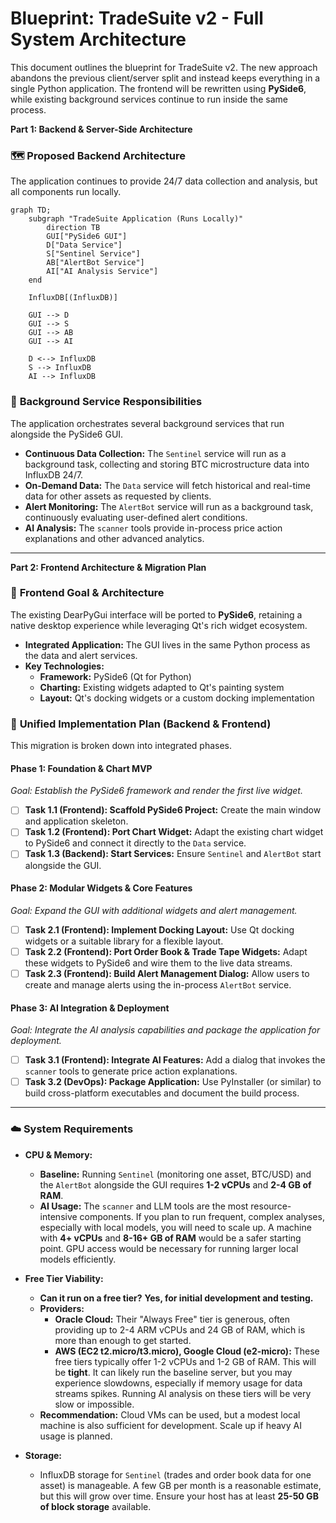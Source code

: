 # Blueprint: TradeSuite v2 - Full System Architecture

This document outlines the blueprint for TradeSuite v2. The new approach abandons the previous client/server split and instead keeps everything in a single Python application. The frontend will be rewritten using **PySide6**, while existing background services continue to run inside the same process.

**Part 1: Backend & Server-Side Architecture**

### 🗺️ **Proposed Backend Architecture**

The application continues to provide 24/7 data collection and analysis, but all components run locally.

```mermaid
graph TD;
    subgraph "TradeSuite Application (Runs Locally)"
        direction TB
        GUI["PySide6 GUI"]
        D["Data Service"]
        S["Sentinel Service"]
        AB["AlertBot Service"]
        AI["AI Analysis Service"]
    end

    InfluxDB[(InfluxDB)]

    GUI --> D
    GUI --> S
    GUI --> AB
    GUI --> AI

    D <--> InfluxDB
    S --> InfluxDB
    AI --> InfluxDB
```

### 🔁 **Background Service Responsibilities**

The application orchestrates several background services that run alongside the PySide6 GUI.

-   **Continuous Data Collection:** The `Sentinel` service will run as a background task, collecting and storing BTC microstructure data into InfluxDB 24/7.
-   **On-Demand Data:** The `Data` service will fetch historical and real-time data for other assets as requested by clients.
-   **Alert Monitoring:** The `AlertBot` service will run as a background task, continuously evaluating user-defined alert conditions.
-   **AI Analysis:** The `scanner` tools provide in-process price action explanations and other advanced analytics.

---

**Part 2: Frontend Architecture & Migration Plan**

### 📡 **Frontend Goal & Architecture**

The existing DearPyGui interface will be ported to **PySide6**, retaining a native desktop experience while leveraging Qt's rich widget ecosystem.

-   **Integrated Application:** The GUI lives in the same Python process as the data and alert services.
-   **Key Technologies:**
    -   **Framework:** PySide6 (Qt for Python)
    -   **Charting:** Existing widgets adapted to Qt's painting system
    -   **Layout:** Qt's docking widgets or a custom docking implementation

### 🔧 **Unified Implementation Plan (Backend & Frontend)**

This migration is broken down into integrated phases.

#### **Phase 1: Foundation & Chart MVP**

*Goal: Establish the PySide6 framework and render the first live widget.*

-   [ ] **Task 1.1 (Frontend): Scaffold PySide6 Project:** Create the main window and application skeleton.
-   [ ] **Task 1.2 (Frontend): Port Chart Widget:** Adapt the existing chart widget to PySide6 and connect it directly to the `Data` service.
-   [ ] **Task 1.3 (Backend): Start Services:** Ensure `Sentinel` and `AlertBot` start alongside the GUI.

#### **Phase 2: Modular Widgets & Core Features**

*Goal: Expand the GUI with additional widgets and alert management.*

-   [ ] **Task 2.1 (Frontend): Implement Docking Layout:** Use Qt docking widgets or a suitable library for a flexible layout.
-   [ ] **Task 2.2 (Frontend): Port Order Book & Trade Tape Widgets:** Adapt these widgets to PySide6 and wire them to the live data streams.
-   [ ] **Task 2.3 (Frontend): Build Alert Management Dialog:** Allow users to create and manage alerts using the in-process `AlertBot` service.

#### **Phase 3: AI Integration & Deployment**

*Goal: Integrate the AI analysis capabilities and package the application for deployment.*

-   [ ] **Task 3.1 (Frontend): Integrate AI Features:** Add a dialog that invokes the `scanner` tools to generate price action explanations.
-   [ ] **Task 3.2 (DevOps): Package Application:** Use PyInstaller (or similar) to build cross-platform executables and document the build process.

---

### ☁️ **System Requirements**

-   **CPU & Memory:**
    -   **Baseline:** Running `Sentinel` (monitoring one asset, BTC/USD) and the `AlertBot` alongside the GUI requires **1-2 vCPUs** and **2-4 GB of RAM**.
    -   **AI Usage:** The `scanner` and LLM tools are the most resource-intensive components. If you plan to run frequent, complex analyses, especially with local models, you will need to scale up. A machine with **4+ vCPUs** and **8-16+ GB of RAM** would be a safer starting point. GPU access would be necessary for running larger local models efficiently.

-   **Free Tier Viability:**
    -   **Can it run on a free tier?** **Yes, for initial development and testing.**
    -   **Providers:**
        -   **Oracle Cloud:** Their "Always Free" tier is generous, often providing up to 2-4 ARM vCPUs and 24 GB of RAM, which is more than enough to get started.
        -   **AWS (EC2 t2.micro/t3.micro), Google Cloud (e2-micro):** These free tiers typically offer 1-2 vCPUs and 1-2 GB of RAM. This will be **tight**. It can likely run the baseline server, but you may experience slowdowns, especially if memory usage for data streams spikes. Running AI analysis on these tiers will be very slow or impossible.
    -   **Recommendation:** Cloud VMs can be used, but a modest local machine is also sufficient for development. Scale up if heavy AI usage is planned.

-   **Storage:**
    -   InfluxDB storage for `Sentinel` (trades and order book data for one asset) is manageable. A few GB per month is a reasonable estimate, but this will grow over time. Ensure your host has at least **25-50 GB of block storage** available.